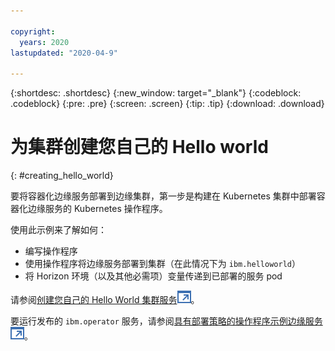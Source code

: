 ```yaml
---

copyright:
  years: 2020
lastupdated: "2020-04-9"

---
```


{:shortdesc: .shortdesc}
{:new_window: target="_blank"}
{:codeblock: .codeblock}
{:pre: .pre}
{:screen: .screen}
{:tip: .tip}
{:download: .download}

# 为集群创建您自己的 Hello world
{: #creating_hello_world}

要将容器化边缘服务部署到边缘集群，第一步是构建在 Kubernetes 集群中部署容器化边缘服务的 Kubernetes 操作程序。

使用此示例来了解如何： 

* 编写操作程序
* 使用操作程序将边缘服务部署到集群（在此情况下为 `ibm.helloworld`）
* 将 Horizon 环境（以及其他必需项）变量传递到已部署的服务 pod

请参阅[创建您自己的 Hello World 集群服务![在新选项卡中打开](../../images/icons/launch-glyph.svg "在新选项卡中打开")](https://github.com/open-horizon/examples/tree/master/edge/services/operator/CreateService.md)。

要运行发布的 `ibm.operator` 服务，请参阅[具有部署策略的操作程序示例边缘服务 ![在新选项卡中打开](../../images/icons/launch-glyph.svg "在新选项卡中打开")](https://github.com/open-horizon/examples/tree/master/edge/services/operator#horizon-operator-example-edge-service)。

